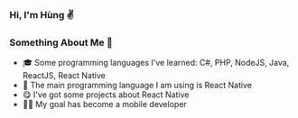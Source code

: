 ### Hi, I'm Hùng ✌️

### Something About Me 🙈
- 🎓 Some programming languages I've learned: C#, PHP, NodeJS, Java, ReactJS, React Native
- 🌟 The main programming language I am using is React Native
- 😋 I've got some projects about React Native
- 👨‍💻 My goal has become a mobile developer
